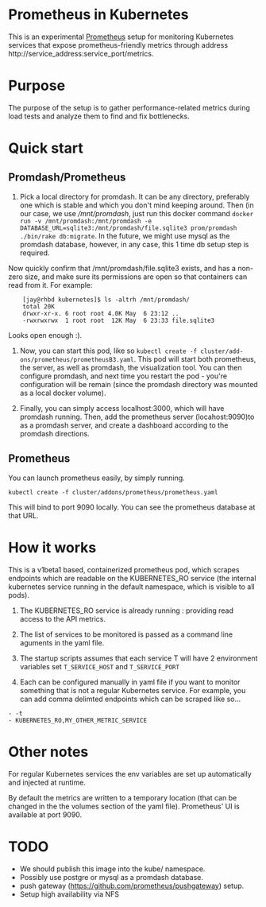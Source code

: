 # Prometheus in Kubernetes

This is an experimental [Prometheus](http://prometheus.io/) setup for monitoring
Kubernetes services that expose prometheus-friendly metrics through address
http://service_address:service_port/metrics.

# Purpose
The purpose of the setup is to gather performance-related metrics during load
tests and analyze them to find and fix bottlenecks.

# Quick start

## Promdash/Prometheus

1. Pick a local directory for promdash.  It can be any directory, preferably one which is stable and which you don't mind keeping around.  Then (in our case, we use */mnt/promdash*, just run this docker command `docker run -v /mnt/promdash:/mnt/promdash -e DATABASE_URL=sqlite3:/mnt/promdash/file.sqlite3 prom/promdash ./bin/rake db:migrate`.  In the future, we might use mysql as the promdash database, however, in any case, this 1 time db setup step is required.

Now quickly confirm that /mnt/promdash/file.sqlite3 exists, and has a non-zero size, and make sure its permissions are open so that containers can read from it.  For example:
```
    [jay@rhbd kubernetes]$ ls -altrh /mnt/promdash/
    total 20K
    drwxr-xr-x. 6 root root 4.0K May  6 23:12 ..
    -rwxrwxrwx  1 root root  12K May  6 23:33 file.sqlite3
```
Looks open enough :).  

1. Now, you can start this pod, like so `kubectl create -f cluster/add-ons/prometheus/prometheusB3.yaml`.  This pod will start both prometheus, the server, as well as promdash, the visualization tool.  You can then configure promdash, and next time you restart the pod - you're configuration will be remain (since the promdash directory was mounted as a local docker volume).

1. Finally, you can simply access localhost:3000, which will have promdash running.  Then, add the prometheus server (locahost:9090)to as a promdash server, and create a dashboard according to the promdash directions.

## Prometheus 

You can launch prometheus easily, by simply running.

`kubectl create -f cluster/addons/prometheus/prometheus.yaml`

This will bind to port 9090 locally.  You can see the prometheus database at that URL.

# How it works

This is a v1beta1 based, containerized prometheus pod, which scrapes endpoints which are readable on the KUBERNETES_RO service (the internal kubernetes service running in the default namespace, which is visible to all pods).

1. The KUBERNETES_RO service is already running : providing read access to the API metrics.

1. The list of services to be monitored is passed as a command line aguments in
the yaml file.

1. The startup scripts assumes that each service T will have
2 environment variables set ```T_SERVICE_HOST``` and ```T_SERVICE_PORT``` 

1. Each can be configured manually in yaml file if you want to monitor something
that is not a regular Kubernetes service.  For example, you can add comma delimted
endpoints which can be scraped like so...
```
- -t
- KUBERNETES_RO,MY_OTHER_METRIC_SERVICE
```

# Other notes

For regular Kubernetes services the env variables are set up automatically and injected at runtime. 

By default the metrics are written to a temporary location (that can be changed
in the the volumes section of the yaml file). Prometheus' UI is available 
at port 9090.

# TODO

- We should publish this image into the kube/ namespace.
- Possibly use postgre or mysql as a promdash database.
- push gateway (https://github.com/prometheus/pushgateway) setup.
- Setup high availability via NFS
